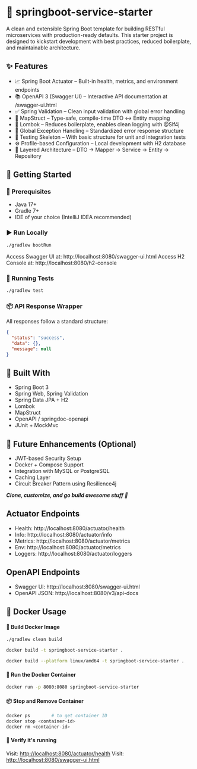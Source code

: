 # 🌱 springboot-service-starter

A clean and extensible Spring Boot template for building RESTful microservices with production-ready defaults. This
starter project is designed to kickstart development with best practices, reduced boilerplate, and maintainable
architecture.

## ✨ Features

- 📈 Spring Boot Actuator – Built-in health, metrics, and environment endpoints
- 📚 OpenAPI 3 (Swagger UI) – Interactive API documentation at /swagger-ui.html
- ✅ Spring Validation – Clean input validation with global error handling
- 🔁 MapStruct – Type-safe, compile-time DTO ↔ Entity mapping
- 🧹 Lombok – Reduces boilerplate, enables clean logging with @Slf4j
- 🚨 Global Exception Handling – Standardized error response structure
- 🧪 Testing Skeleton – With basic structure for unit and integration tests
- ⚙️ Profile-based Configuration – Local development with H2 database
- 🔄 Layered Architecture – DTO → Mapper → Service → Entity → Repository

## 🚀 Getting Started

### 🔧 Prerequisites

- Java 17+
- Gradle 7+
- IDE of your choice (IntelliJ IDEA recommended)

### ▶️ Run Locally

```bash
./gradlew bootRun
```

Access Swagger UI at: http://localhost:8080/swagger-ui.html
Access H2 Console at: http://localhost:8080/h2-console

### 🧪 Running Tests

```bash
./gradlew test
```

### 📦 API Response Wrapper

All responses follow a standard structure:

```json
{
  "status": "success",
  "data": {},
  "message": null
}
```

## 🧱 Built With

- Spring Boot 3
- Spring Web, Spring Validation
- Spring Data JPA + H2
- Lombok
- MapStruct
- OpenAPI / springdoc-openapi
- JUnit + MockMvc

## 📌 Future Enhancements (Optional)

- JWT-based Security Setup
- Docker + Compose Support
- Integration with MySQL or PostgreSQL
- Caching Layer
- Circuit Breaker Pattern using Resilience4j

_**Clone, customize, and go build awesome stuff 🚀**_

## Actuator Endpoints

- Health: http://localhost:8080/actuator/health
- Info: http://localhost:8080/actuator/info
- Metrics: http://localhost:8080/actuator/metrics
- Env: http://localhost:8080/actuator/metrics
- Loggers: http://localhost:8080/actuator/loggers

## OpenAPI Endpoints

- Swagger UI: http://localhost:8080/swagger-ui.html
- OpenAPI JSON: http://localhost:8080/v3/api-docs

## 🐳 Docker Usage

#### 🔨 Build Docker Image

```bash
./gradlew clean build

docker build -t springboot-service-starter .

docker build --platform linux/amd64 -t springboot-service-starter .
```

#### 🚀 Run the Docker Container

```bash
docker run -p 8080:8080 springboot-service-starter
```

#### 📦 Stop and Remove Container

```bash
docker ps        # to get container ID
docker stop <container-id>
docker rm <container-id>
```

#### 🧪 Verify it's running

Visit: [http://localhost:8080/actuator/health](http://localhost:8080/actuator/health)
Visit: [http://localhost:8080/swagger-ui.html](http://localhost:8080/swagger-ui.html)

